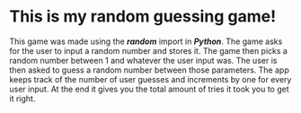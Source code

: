 # This is my random guessing game! 
This game was made using the ***random*** import in ***Python***. The game asks for the user to input a random number and stores it. The game then picks
a random number between 1 and whatever the user input was. The user is then asked to guess a random number between those parameters. The app keeps track 
of the number of user guesses and increments by one for every user input. At the end it gives you the total amount of tries it took you to get it right.
